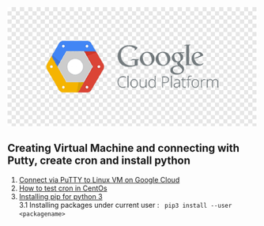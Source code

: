 ![Hadoop stach](img/googleCloud.png "Google Cloud")
##  Creating Virtual Machine and connecting with Putty, create cron and install python
1. [Connect via PuTTY to Linux VM on Google Cloud](https://youtu.be/fmh94mNQHQc)  
2. [How to test cron in CentOs](https://www.konordo.com/blog/how-test-cron-centos)  
3. [Installing pip for python 3](https://linuxize.com/post/how-to-install-pip-on-ubuntu-18.04/)  
  3.1 Installing packages under current user : ``` pip3 install --user <packagename>```   

